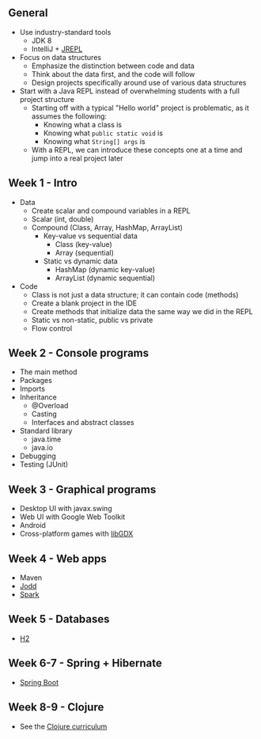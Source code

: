 ## General

* Use industry-standard tools
  * JDK 8
  * IntelliJ + [JREPL](https://plugins.jetbrains.com/plugin/7892)
* Focus on data structures
  * Emphasize the distinction between code and data
  * Think about the data first, and the code will follow
  * Design projects specifically around use of various data structures
* Start with a Java REPL instead of overwhelming students with a full project structure
  * Starting off with a typical "Hello world" project is problematic, as it assumes the following:
    * Knowing what a class is
    * Knowing what `public static void` is
    * Knowing what `String[] args` is
  * With a REPL, we can introduce these concepts one at a time and jump into a real project later

## Week 1 - Intro

* Data
  * Create scalar and compound variables in a REPL
  * Scalar (int, double)
  * Compound (Class, Array, HashMap, ArrayList)
    * Key-value vs sequential data
      * Class (key-value)
      * Array (sequential)
    * Static vs dynamic data
      * HashMap (dynamic key-value)
      * ArrayList (dynamic sequential)
* Code
  * Class is not just a data structure; it can contain code (methods)
  * Create a blank project in the IDE
  * Create methods that initialize data the same way we did in the REPL
  * Static vs non-static, public vs private
  * Flow control

## Week 2 - Console programs

* The main method
* Packages
* Imports
* Inheritance
  * @Overload
  * Casting
  * Interfaces and abstract classes
* Standard library
  * java.time
  * java.io
* Debugging
* Testing (JUnit)

## Week 3 - Graphical programs

* Desktop UI with javax.swing
* Web UI with Google Web Toolkit
* Android
* Cross-platform games with [libGDX](https://libgdx.badlogicgames.com/)

## Week 4 - Web apps

* Maven
* [Jodd](http://jodd.org/)
* [Spark](http://sparkjava.com/)

## Week 5 - Databases

* [H2](http://www.h2database.com/html/main.html)

## Week 6-7 - Spring + Hibernate

* [Spring Boot](http://projects.spring.io/spring-boot/)

## Week 8-9 - Clojure

* See the [Clojure curriculum](https://github.com/oakes/clojure-assignments)
